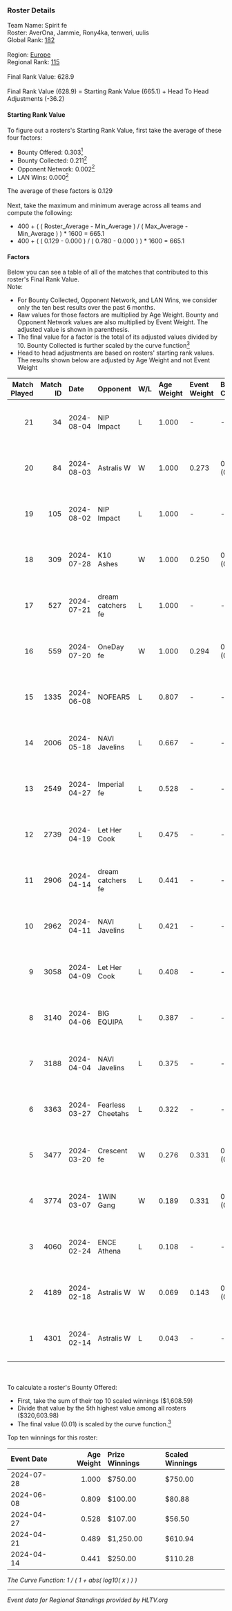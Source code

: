 ### Roster Details<br />
Team Name: Spirit fe<br />
Roster: AverOna, Jammie, Rony4ka, tenweri, uulis<br />
Global Rank: [182](../standings_global.md)<br />
<br />
Region: [Europe]( ../standings_europe.md)<br />
Regional Rank: [115]( ../standings_europe.md)<br />
<br />
Final Rank Value:  628.9<br />
<br />
Final Rank Value (628.9) = Starting Rank Value (665.1) + Head To Head Adjustments (-36.2)<br />

#### Starting Rank Value<br />
To figure out a rosters's Starting Rank Value, first take the average of these four factors:<br />
- Bounty Offered: 0.303[<sup>1</sup>](#table2)
- Bounty Collected: 0.211[<sup>2</sup>](#table1)
- Opponent Network: 0.002[<sup>2</sup>](#table1)
- LAN Wins: 0.000[<sup>2</sup>](#table1)

The average of these factors is 0.129<br />
<br />
Next, take the maximum and minimum average across all teams and compute the following:<br />
- 400 + ( ( Roster_Average - Min_Average ) / ( Max_Average - Min_Average ) ) * 1600 = 665.1
- 400 + ( ( 0.129 - 0.000 ) / ( 0.780 - 0.000 ) ) * 1600 = 665.1


#### Factors<br />
Below you can see a table of all of the matches that contributed to this roster's Final Rank Value.<br />
Note:<br />

- For Bounty Collected, Opponent Network, and LAN Wins, we consider only the ten best results over the past 6 months.
- Raw values for those factors are multiplied by Age Weight. Bounty and Opponent Network values are also multiplied by Event Weight. The adjusted value is shown in parenthesis.
- The final value for a factor is the total of its adjusted values divided by 10. Bounty Collected is further scaled by the curve function[<sup>3</sup>](#curveFunction)
- Head to head adjustments are based on rosters' starting rank values. The results shown below are adjusted by Age Weight and not Event Weight
<span id="table1"></span><br />


| Match Played | Match ID | Date       | Opponent          | W/L | Age Weight | Event Weight | Bounty Collected | Opponent Network | LAN Wins  | H2H Adj. | Roster                                   |
| -: | -: | :- | :- | :- | :- | :- | :- | :- | :- | -: | :- |
|           21 |       34 | 2024-08-04 | NIP Impact        | L   | 1.000      | -            | -                | -                | -         |   -11.53 | AverOna, Jammie, Rony4ka, tenweri, uulis |
|           20 |       84 | 2024-08-03 | Astralis W        | W   | 1.000      | 0.273        | 0.002 (0.001)    | 0.061 (0.017)    | 0 (0.000) |    16.61 | irbitka, Jammie, Rony4ka, tenweri, uulis |
|           19 |      105 | 2024-08-02 | NIP Impact        | L   | 1.000      | -            | -                | -                | -         |   -11.62 | AverOna, Jammie, Rony4ka, tenweri, uulis |
|           18 |      309 | 2024-07-28 | K10 Ashes         | W   | 1.000      | 0.250        | 0.001 (0.000)    | 0.000 (0.000)    | 0 (0.000) |    11.02 | AverOna, Jammie, Rony4ka, tenweri, uulis |
|           17 |      527 | 2024-07-21 | dream catchers fe | L   | 1.000      | -            | -                | -                | -         |   -11.64 | AverOna, Jammie, Rony4ka, tenweri, uulis |
|           16 |      559 | 2024-07-20 | OneDay fe         | W   | 1.000      | 0.294        | 0.002 (0.000)    | 0.000 (0.000)    | 0 (0.000) |    11.01 | AverOna, Jammie, Rony4ka, tenweri, uulis |
|           15 |     1335 | 2024-06-08 | NOFEAR5           | L   | 0.807      | -            | -                | -                | -         |   -11.49 | AverOna, Jammie, Rony4ka, tenweri, uulis |
|           14 |     2006 | 2024-05-18 | NAVI Javelins     | L   | 0.667      | -            | -                | -                | -         |    -5.13 | AverOna, Jammie, Rony4ka, tenweri, uulis |
|           13 |     2549 | 2024-04-27 | Imperial fe       | L   | 0.528      | -            | -                | -                | -         |    -1.63 | AverOna, Jammie, Rony4ka, tenweri, uulis |
|           12 |     2739 | 2024-04-19 | Let Her Cook      | L   | 0.475      | -            | -                | -                | -         |    -2.90 | AverOna, Jammie, Rony4ka, tenweri, uulis |
|           11 |     2906 | 2024-04-14 | dream catchers fe | L   | 0.441      | -            | -                | -                | -         |    -5.63 | AverOna, Jammie, Rony4ka, tenweri, uulis |
|           10 |     2962 | 2024-04-11 | NAVI Javelins     | L   | 0.421      | -            | -                | -                | -         |    -3.81 | AverOna, Jammie, Rony4ka, tenweri, uulis |
|            9 |     3058 | 2024-04-09 | Let Her Cook      | L   | 0.408      | -            | -                | -                | -         |    -2.42 | AverOna, Jammie, Rony4ka, tenweri, uulis |
|            8 |     3140 | 2024-04-06 | BIG EQUIPA        | L   | 0.387      | -            | -                | -                | -         |    -4.31 | AverOna, Jammie, Rony4ka, tenweri, uulis |
|            7 |     3188 | 2024-04-04 | NAVI Javelins     | L   | 0.375      | -            | -                | -                | -         |    -3.48 | AverOna, Jammie, Rony4ka, tenweri, uulis |
|            6 |     3363 | 2024-03-27 | Fearless Cheetahs | L   | 0.322      | -            | -                | -                | -         |    -4.84 | AverOna, Jammie, Rony4ka, tenweri, uulis |
|            5 |     3477 | 2024-03-20 | Crescent fe       | W   | 0.276      | 0.331        | 0.004 (0.000)    | 0.076 (0.007)    | 0 (0.000) |     4.27 | AverOna, Jammie, Rony4ka, tenweri, uulis |
|            4 |     3774 | 2024-03-07 | 1WIN Gang         | W   | 0.189      | 0.331        | 0.001 (0.000)    | 0.016 (0.001)    | 0 (0.000) |     2.93 | AverOna, Jammie, Rony4ka, tenweri, uulis |
|            3 |     4060 | 2024-02-24 | ENCE Athena       | L   | 0.108      | -            | -                | -                | -         |    -1.82 | AverOna, Jammie, Rony4ka, tenweri, uulis |
|            2 |     4189 | 2024-02-18 | Astralis W        | W   | 0.069      | 0.143        | 0.001 (0.000)    | 0.020 (0.000)    | 0 (0.000) |     0.95 | AverOna, Jammie, Rony4ka, tenweri, uulis |
|            1 |     4301 | 2024-02-14 | Astralis W        | L   | 0.043      | -            | -                | -                | -         |    -0.69 | AverOna, Jammie, Rony4ka, tenweri, uulis |

<br />
<span id="table2"></span><br />
To calculate a roster's Bounty Offered:<br />

- First, take the sum of their top 10 scaled winnings ($1,608.59)
- Divide that value by the 5th highest value among all rosters ($320,603.98)
- The final value (0.01) is scaled by the curve function.[<sup>3</sup>](#curveFunction)

Top ten winnings for this roster:<br />

| Event Date | Age Weight | Prize Winnings | Scaled Winnings |
| :- | -: | :- | :- |
| 2024-07-28 |      1.000 | $750.00        | $750.00         |
| 2024-06-08 |      0.809 | $100.00        | $80.88          |
| 2024-04-27 |      0.528 | $107.00        | $56.50          |
| 2024-04-21 |      0.489 | $1,250.00      | $610.94         |
| 2024-04-14 |      0.441 | $250.00        | $110.28         |


<span id="curveFunction"></span>_The Curve Function: 1 / ( 1 + abs( log10( x ) ) )_<br />

---
_Event data for Regional Standings provided by HLTV.org_<br />
